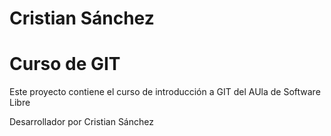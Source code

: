 # Cristian Sánchez
# Curso de GIT

Este proyecto contiene el curso de introducción a GIT del AUla de Software Libre

Desarrollador por Cristian Sánchez
